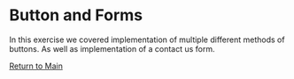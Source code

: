 # Button and Forms
In this exercise we covered implementation of multiple different methods of buttons.  As well as implementation of a contact us form.

[Return to Main](https://github.com/mizakiharuno/Portfolio)
